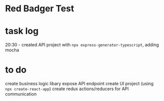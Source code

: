 # Red Badger Test

# task log

20:30 - created API project with `npx express-generator-typescript`, adding mocha

# to do

create business logic libary
expose API endpoint
create UI project (using `npx create-react-app`)
create redux actions/reducers for API communication

